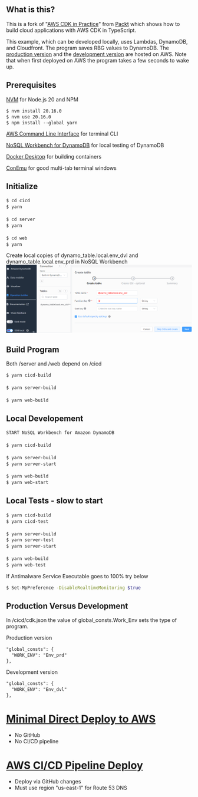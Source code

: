 



## What is this?
This is a fork of "[AWS CDK in Practice](https://github.com/PacktPublishing/AWS-CDK-in-Practice)" from [Packt](https://www.packtpub.com/en-us/product/aws-cdk-in-practice-9781801812399) which shows how to build cloud applications with AWS CDK in TypeScript.


This example, which can be developed locally, uses Lambdas, DynamoDB, and Cloudfront. The program saves RBG values to DynamoDB. The [production version](https://front-prod.steenhansen.click/index.html) and the [development version](https://front-dev.steenhansen.click/index.html) are hosted on AWS. Note that when first deployed on AWS the program takes a few seconds to wake up.



##  Prerequisites

  [NVM](https://github.com/coreybutler/nvm-windows/releases) for Node.js 20 and NPM

```console
$ nvm install 20.16.0
$ nvm use 20.16.0
$ npm install --global yarn
```

  [AWS Command Line Interface](https://aws.amazon.com/cli/) for terminal CLI

  [NoSQL Workbench for DynamoDB](https://docs.aws.amazon.com/amazondynamodb/latest/developerguide/workbench.settingup.html) for local testing of DynamoDB

  [Docker Desktop](https://www.docker.com/products/docker-desktop/) for building containers

  [ConEmu](https://conemu.github.io/) for good multi-tab terminal windows

## Initialize 

```bash
$ cd cicd
$ yarn

$ cd server
$ yarn

$ cd web
$ yarn
```

Create local copies of dynamo_table.local.env_dvl and dynamo_table.local.env_prd in NoSQL Workbench
![](./images/local-dynamodb.png)

## Build Program
Both /server and /web depend on /cicd
```bash
$ yarn cicd-build

$ yarn server-build     

$ yarn web-build   
```

## Local Developement
```bash
START NoSQL Workbench for Amazon DynamoDB

$ yarn cicd-build

$ yarn server-build
$ yarn server-start

$ yarn web-build
$ yarn web-start
```

## Local Tests - slow to start
```bash
$ yarn cicd-build
$ yarn cicd-test

$ yarn server-build
$ yarn server-test
$ yarn server-start

$ yarn web-build
$ yarn web-test
```
If Antimalware Service Executable goes to 100% try below
```bash
$ Set-MpPreference -DisableRealtimeMonitoring $true
```
## Production Versus Development

 In /cicd/cdk.json the value of global_consts.Work_Env sets the type of program.
 
 Production version


    "global_consts": {
      "WORK_ENV": "Env_prd"
    },



 Development version

    "global_consts": {
      "WORK_ENV": "Env_dvl"
    },


# [Minimal Direct Deploy to AWS](./cicd/README-to-cloud.md)
  - No GitHub
  - No CI/CD pipeline

# [AWS CI/CD Pipeline Deploy](./cicd/README-to-pipeline.md)
  - Deploy via GitHub changes
  - Must use region "us-east-1" for Route 53 DNS